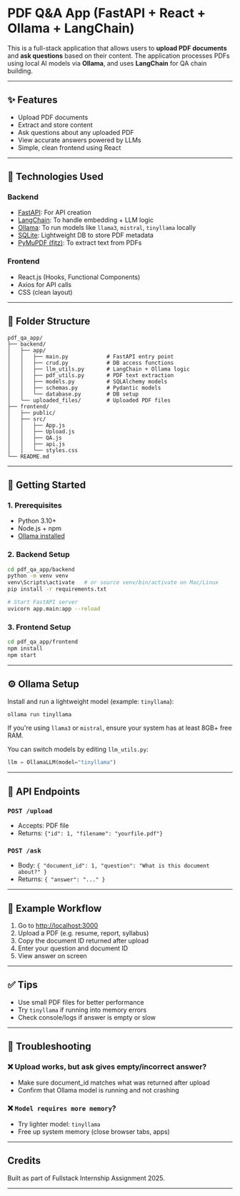 # PDF Q\&A App (FastAPI + React + Ollama + LangChain)

This is a full-stack application that allows users to **upload PDF documents** and **ask questions** based on their content. The application processes PDFs using local AI models via **Ollama**, and uses **LangChain** for QA chain building.

---

## ✨ Features

* Upload PDF documents
* Extract and store content
* Ask questions about any uploaded PDF
* View accurate answers powered by LLMs
* Simple, clean frontend using React

---

## 🧱 Technologies Used

### Backend

* [FastAPI](https://fastapi.tiangolo.com/): For API creation
* [LangChain](https://www.langchain.com/): To handle embedding + LLM logic
* [Ollama](https://ollama.com): To run models like `llama3`, `mistral`, `tinyllama` locally
* [SQLite](https://www.sqlite.org/index.html): Lightweight DB to store PDF metadata
* [PyMuPDF (fitz)](https://pymupdf.readthedocs.io/): To extract text from PDFs

### Frontend

* React.js (Hooks, Functional Components)
* Axios for API calls
* CSS (clean layout)

---

## 📁 Folder Structure

```
pdf_qa_app/
├── backend/
│   ├── app/
│   │   ├── main.py            # FastAPI entry point
│   │   ├── crud.py            # DB access functions
│   │   ├── llm_utils.py       # LangChain + Ollama logic
│   │   ├── pdf_utils.py       # PDF text extraction
│   │   ├── models.py          # SQLAlchemy models
│   │   ├── schemas.py         # Pydantic models
│   │   └── database.py        # DB setup
│   └── uploaded_files/        # Uploaded PDF files
├── frontend/
│   ├── public/
│   ├── src/
│   │   ├── App.js
│   │   ├── Upload.js
│   │   ├── QA.js
│   │   ├── api.js
│   │   └── styles.css
└── README.md
```

---

## 🚀 Getting Started

### 1. Prerequisites

* Python 3.10+
* Node.js + npm
* [Ollama installed](https://ollama.com/download)

### 2. Backend Setup

```bash
cd pdf_qa_app/backend
python -m venv venv
venv\Scripts\activate   # or source venv/bin/activate on Mac/Linux
pip install -r requirements.txt

# Start FastAPI server
uvicorn app.main:app --reload
```

### 3. Frontend Setup

```bash
cd pdf_qa_app/frontend
npm install
npm start
```

---

## ⚙️ Ollama Setup

Install and run a lightweight model (example: `tinyllama`):

```bash
ollama run tinyllama
```

If you're using `llama3` or `mistral`, ensure your system has at least 8GB+ free RAM.

You can switch models by editing `llm_utils.py`:

```python
llm = OllamaLLM(model="tinyllama")
```

---

## 📂 API Endpoints

### `POST /upload`

* Accepts: PDF file
* Returns: `{"id": 1, "filename": "yourfile.pdf"}`

### `POST /ask`

* Body: `{ "document_id": 1, "question": "What is this document about?" }`
* Returns: `{ "answer": "..." }`

---

## 📅 Example Workflow

1. Go to [http://localhost:3000](http://localhost:3000)
2. Upload a PDF (e.g. resume, report, syllabus)
3. Copy the document ID returned after upload
4. Enter your question and document ID
5. View answer on screen

---

## ✅ Tips

* Use small PDF files for better performance
* Try `tinyllama` if running into memory errors
* Check console/logs if answer is empty or slow

---

## 🚨 Troubleshooting

### ❌ Upload works, but ask gives empty/incorrect answer?

* Make sure document\_id matches what was returned after upload
* Confirm that Ollama model is running and not crashing

### ❌ `Model requires more memory`?

* Try lighter model: `tinyllama`
* Free up system memory (close browser tabs, apps)

---

##  Credits

Built as part of Fullstack Internship Assignment 2025.

---


